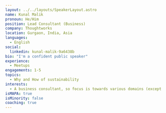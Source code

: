 ```yaml
---
layout: ../../layouts/SpeakerLayout.astro
name: Kunal Malik
pronoun: He/Him
position: Lead Consultant (Business)
company: Thoughtworks
location: Gurgaon, India, Asia
languages:
  - English
social:
  linkedin: kunal-malik-9a6438b
bio: "I'm a confident public speaker"
experience:
  - Meetups
engagements: 1-5
topics:
  - Why and How of sustainability
interests:
  - A business consultant, so focus is towards various domains (except Telecom, Pharma - having not worked in them)
isMAPA: true
isMinority: false
coaching: true
---
```

